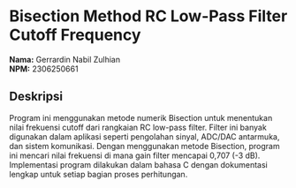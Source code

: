 # Bisection Method RC Low-Pass Filter Cutoff Frequency  

**Nama:** Gerrardin Nabil Zulhian  
**NPM:** 2306250661  

## Deskripsi  
Program ini menggunakan metode numerik Bisection untuk menentukan nilai frekuensi cutoff dari rangkaian RC low-pass filter. Filter ini banyak digunakan dalam aplikasi seperti pengolahan sinyal, ADC/DAC antarmuka, dan sistem komunikasi. Dengan menggunakan metode Bisection, program ini mencari nilai frekuensi di mana gain filter mencapai 0,707 (-3 dB). Implementasi program dilakukan dalam bahasa C dengan dokumentasi lengkap untuk setiap bagian proses perhitungan.  
